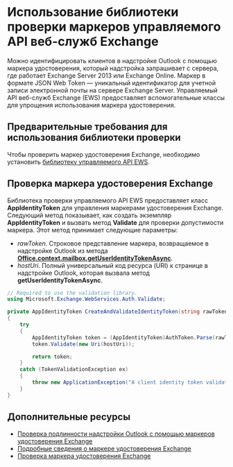 
# Использование библиотеки проверки маркеров управляемого API веб-служб Exchange

Можно идентифицировать клиентов в надстройке Outlook с помощью маркера удостоверения, который надстройка запрашивает с сервера, где работает Exchange Server 2013 или Exchange Online. Маркер в формате JSON Web Token — уникальный идентификатор для учетной записи электронной почты на сервере Exchange Server. Управляемый API веб-служб Exchange (EWS) предоставляет вспомогательные классы для упрощения использования маркера удостоверения.

## Предварительные требования для использования библиотеки проверки

Чтобы проверить маркер удостоверения Exchange, необходимо установить [библиотеку управляемого API EWS](https://www.nuget.org/packages/Microsoft.Exchange.WebServices).

## Проверка маркера удостоверения Exchange

Библиотека проверки управляемого API EWS предоставляет класс **AppIdentityToken** для управления маркерами удостоверения Exchange. Следующий метод показывает, как создать экземпляр **AppIdentityToken** и вызвать метод **Validate** для проверки допустимости маркера. Этот метод принимает следующие параметры:

- *rawToken*. Строковое представление маркера, возвращаемое в надстройке Outlook из метода [**Office.context.mailbox.getUserIdentityTokenAsync**](http://dev.office.com/reference/add-ins/outlook/Office.context.mailbox).
- *hostUri*. Полный универсальный код ресурса (URI) к странице в надстройке Outlook, которая вызвала метод **getUserIdentityTokenAsync**.

```C#
// Required to use the validation library.
using Microsoft.Exchange.WebServices.Auth.Validate;

private AppIdentityToken CreateAndValidateIdentityToken(string rawToken, string hostUri)
{
    try
    {
        AppIdentityToken token = (AppIdentityToken)AuthToken.Parse(rawToken);
        token.Validate(new Uri(hostUri));

        return token;
    }
    catch (TokenValidationException ex)
    {
        throw new ApplicationException("A client identity token validation error occurred.", ex);
    }
}
```

## Дополнительные ресурсы

- [Проверка подлинности надстройки Outlook с помощью маркеров удостоверения Exchange](../outlook/authentication.md)  
- [Подробные сведения о маркере удостоверения Exchange](../outlook/inside-the-identity-token.md)
- [Проверка маркера удостоверения Exchange](../outlook/validate-an-identity-token.md)
    

